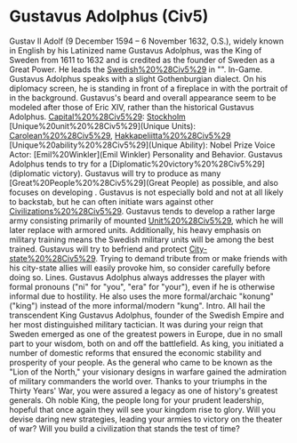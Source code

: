 # Gustavus Adolphus (Civ5)

Gustav II Adolf (9 December 1594 – 6 November 1632, O.S.), widely known in English by his Latinized name Gustavus Adolphus, was the King of Sweden from 1611 to 1632 and is credited as the founder of Sweden as a Great Power. He leads the [Swedish%20%28Civ5%29](Swedes) in "".
In-Game.
Gustavus Adolphus speaks with a slight Gothenburgian dialect. On his diplomacy screen, he is standing in front of a fireplace in with the portrait of in the background. Gustavus's beard and overall appearance seem to be modeled after those of Eric XIV, rather than the historical Gustavus Adolphus.
[Capital%20%28Civ5%29](Capital): [Stockholm](Stockholm)
[Unique%20unit%20%28Civ5%29](Unique Units): [Carolean%20%28Civ5%29](Carolean), [Hakkapeliitta%20%28Civ5%29](Hakkapeliitta)
[Unique%20ability%20%28Civ5%29](Unique Ability): Nobel Prize
Voice Actor: [Emil%20Winkler](Emil Winkler)
Personality and Behavior.
Gustavus Adolphus tends to try for a [Diplomatic%20victory%20%28Civ5%29](diplomatic victory).
Gustavus will try to produce as many [Great%20People%20%28Civ5%29](Great People) as possible, and also focuses on developing .
Gustavus is not especially bold and not at all likely to backstab, but he can often initiate wars against other [Civilizations%20%28Civ5%29](civilizations).
Gustavus tends to develop a rather large army consisting primarily of mounted [Unit%20%28Civ5%29](units), which he will later replace with armored units. Additionally, his heavy emphasis on military training means the Swedish military units will be among the best trained.
Gustavus will try to befriend and protect [City-state%20%28Civ5%29](city-states). Trying to demand tribute from or make friends with his city-state allies will easily provoke him, so consider carefully before doing so.
Lines.
Gustavus Adolphus always addresses the player with formal pronouns ("ni" for "you", "era" for "your"), even if he is otherwise informal due to hostility. He also uses the more formal/archaic "konung" ("king") instead of the more informal/modern "kung".
Intro.
All hail the transcendent King Gustavus Adolphus, founder of the Swedish Empire and her most distinguished military tactician. It was during your reign that Sweden emerged as one of the greatest powers in Europe, due in no small part to your wisdom, both on and off the battlefield. As king, you initiated a number of domestic reforms that ensured the economic stability and prosperity of your people. As the general who came to be known as the "Lion of the North," your visionary designs in warfare gained the admiration of military commanders the world over. Thanks to your triumphs in the Thirty Years' War, you were assured a legacy as one of history's greatest generals.
Oh noble King, the people long for your prudent leadership, hopeful that once again they will see your kingdom rise to glory. Will you devise daring new strategies, leading your armies to victory on the theater of war? Will you build a civilization that stands the test of time?